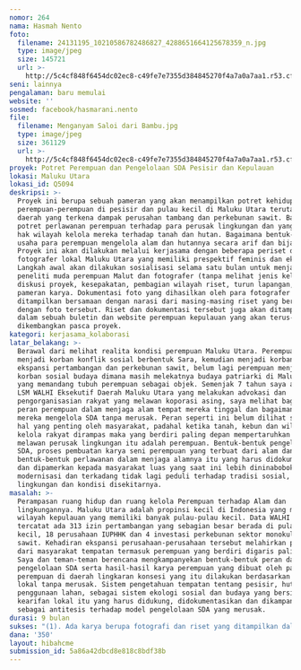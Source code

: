 ```yaml
---
nomor: 264
nama: Hasmah Nento
foto:
  filename: 24131195_10210586782486827_4288651664125678359_n.jpg
  type: image/jpeg
  size: 145721
  url: >-
    http://5c4cf848f6454dc02ec8-c49fe7e7355d384845270f4a7a0a7aa1.r53.cf2.rackcdn.com/67e47b93-cebb-4a55-b420-fdb4979c515a/24131195_10210586782486827_4288651664125678359_n.jpg
seni: lainnya
pengalaman: baru memulai
website: ''
sosmed: facebook/hasmarani.nento
file:
  filename: Menganyam Saloi dari Bambu.jpg
  type: image/jpeg
  size: 361129
  url: >-
    http://5c4cf848f6454dc02ec8-c49fe7e7355d384845270f4a7a0a7aa1.r53.cf2.rackcdn.com/84e98fea-c57d-4c68-bc48-3efeddede905/Menganyam%20Saloi%20dari%20Bambu.jpg
proyek: Potret Perempuan dan Pengelolaan SDA Pesisir dan Kepulauan
lokasi: Maluku Utara
lokasi_id: Q5094
deskripsi: >-
  Proyek ini berupa sebuah pameran yang akan menampilkan potret kehidupan
  perempuan-perempuan di pesisir dan pulau kecil di Maluku Utara terutama di
  daerah yang terkena dampak perusahan tambang dan perkebunan sawit. Bagaimana
  potret perlawanan perempuan terhadap para perusak lingkungan dan yang merampas
  hak wilayah kelola mereka terhadap tanah dan hutan. Bagaimana bentuk-bentuk
  usaha para perempuan mengelola alam dan hutannya secara arif dan bijaksana.
  Proyek ini akan dilakukan melalui kerjasama dengan beberapa periset dan
  fotografer lokal Maluku Utara yang memiliki prespektif feminis dan ekologis.
  Langkah awal akan dilakukan sosialisasi selama satu bulan untuk menjaring para
  peneliti muda perempuan Malut dan fotografer (tanpa melihat jenis kelamin),
  diskusi proyek, kesepakatan, pembagian wilayah riset, turun lapangan, dan
  pameran karya. Dokumentasi foto yang dihasilkan oleh para fotografer akan
  ditampilkan bersamaan dengan narasi dari masing-masing riset yang berkaitan
  dengan foto tersebut. Riset dan dokumentasi tersebut juga akan ditampilkan ke
  dalam sebuah buletin dan website perempuan kepulauan yang akan terus-menerus
  dikembangkan pasca proyek.
kategori: kerjasama_kolaborasi
latar_belakang: >-
  Berawal dari melihat realita kondisi perempuan Maluku Utara. Perempuan yang
  menjadi korban konflik sosial berbentuk Sara, kemudian menjadi korban masuknya
  ekspansi pertambangan dan perkebunan sawit, belum lagi perempuan menjadi
  korban sosial budaya dimana masih melekatnya budaya patriarki di Maluku Utara
  yang memandang tubuh perempuan sebagai objek. Semenjak 7 tahun saya aktif di
  LSM WALHI Eksekutif Daerah Maluku Utara yang melakukan advokasi dan
  pengorganisasian rakyat yang melawan koporasi asing, saya melihat bagaimana
  peran perempuan dalam menjaga alam tempat mereka tinggal dan bagaimana cara
  mereka mengelola SDA tanpa merusak. Peran seperti ini belum dilihat sebagai
  hal yang penting oleh masyarakat, padahal ketika tanah, kebun dan wilayah
  kelola rakyat dirampas maka yang berdiri paling depan mempertaruhkan nyawa
  melawan perusak lingkungan itu adalah perempuan. Bentuk-bentuk pengelolaan
  SDA, proses pembuatan karya seni perempuan yang terbuat dari alam dan
  bentuk-bentuk perlawanan dalam menjaga alamnya itu yang harus didokumentasikan
  dan dipamerkan kepada masyarakat luas yang saat ini lebih dininabobokan dengan
  modernisasi dan terkadang tidak lagi peduli terhadap tradisi sosial, budaya,
  lingkungan dan kondisi disekitarnya.
masalah: >-
  Perampasan ruang hidup dan ruang kelola Perempuan terhadap Alam dan
  lingkungannya. Maluku Utara adalah propinsi kecil di Indonesia yang merupakan
  wilayah kepulauan yang memiliki banyak pulau-pulau kecil. Data WALHI Malut
  tercatat ada 313 izin pertambangan yang sebagian besar berada di pulau-pulau
  kecil, 18 perusahaan IUPHHK dan 4 investasi perkebunan sektor monokultur
  sawit. Kehadiran ekspansi perusahaan-perusahaan tersebut melahirkan perlawanan
  dari masyarakat tempatan termasuk perempuan yang berdiri digaris paling depan.
  Saya dan teman-teman berencana mengkampanyekan bentuk-bentuk peran dan bentuk
  pengelolaan SDA serta hasil-hasil karya perempuan yang dibuat oleh para
  perempuan di daerah lingkaran konsesi yang itu dilakukan berdasarkan kearifan
  lokal tanpa merusak. Sistem pengetahuan tempatan tentang pesisir, hutan,
  penggunaan lahan, sebagai sistem ekologi sosial dan budaya yang bersifat
  kearifan lokal itu yang harus didukung, didokumentasikan dan dikampanyekan
  sebagai antitesis terhadap model pengelolaan SDA yang merusak.
durasi: 9 bulan
sukses: "(1). Ada karya berupa fotografi dan riset yang ditampilkan dalam sebuah Pameran yang dilakukan terpusat di Ibukota Propinsi Maluku Utara yang bertepatan dengan peringatan Hari Ibu tanggal 22 Desember 2017.\r\n(2). Adanya dukungan dari masyarakat luas terhadap bentuk-bentuk pengelolaan SDA berbasis kearifan lokal yang dilakukan oleh perempuan di pesisir dan pulau-pulau kecil."
dana: '350'
layout: hibahcme
submission_id: 5a86a42dbcd8e818c8bdf38b
---
```

